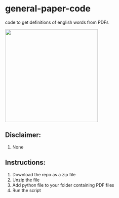 # general-paper-code
code to get definitions of english words from PDFs

<p align="left">
  <img src="https://www.graymattereducation.com/wp-content/uploads/2017/04/GP.png" width="300" height="300" />
</p>

## Disclaimer:
1. None

## Instructions:
1. Download the repo as a zip file
2. Unzip the file
3. Add python file to your folder containing PDF files
4. Run the script

